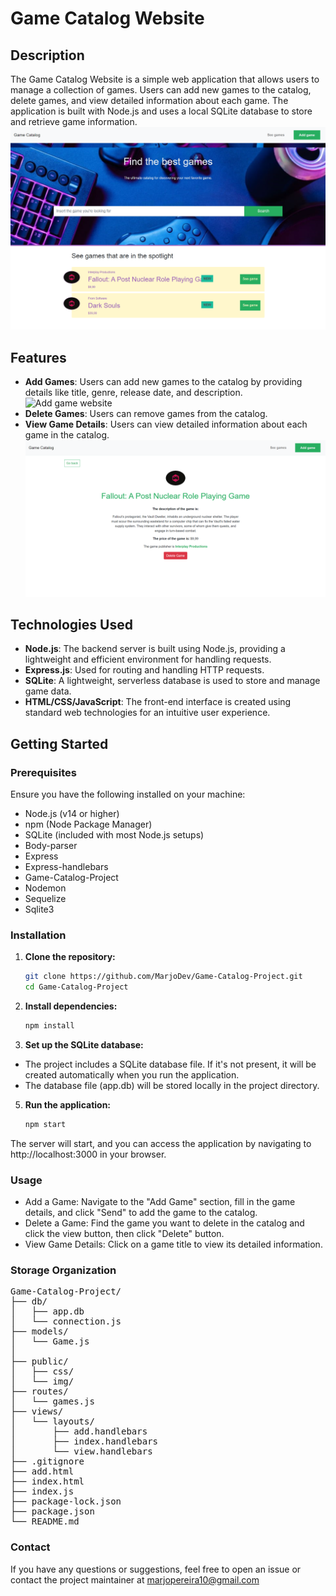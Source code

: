 # Game Catalog Website

## Description

The Game Catalog Website is a simple web application that allows users to manage a collection of games. Users can add new games to the catalog, delete games, and view detailed information about each game. The application is built with Node.js and uses a local SQLite database to store and retrieve game information.
![Image base of the website](public/img/base-website.png)

## Features

- **Add Games**: Users can add new games to the catalog by providing details like title, genre, release date, and description.
![Add game website](public/img/image.png)
- **Delete Games**: Users can remove games from the catalog.
- **View Game Details**: Users can view detailed information about each game in the catalog.
![Delete game and view](public/img/delete-view-image.png)

## Technologies Used

- **Node.js**: The backend server is built using Node.js, providing a lightweight and efficient environment for handling requests.
- **Express.js**: Used for routing and handling HTTP requests.
- **SQLite**: A lightweight, serverless database is used to store and manage game data.
- **HTML/CSS/JavaScript**: The front-end interface is created using standard web technologies for an intuitive user experience.

## Getting Started

### Prerequisites

Ensure you have the following installed on your machine:

- Node.js (v14 or higher)
- npm (Node Package Manager)
- SQLite (included with most Node.js setups) 
- Body-parser
- Express 
- Express-handlebars
- Game-Catalog-Project
- Nodemon
- Sequelize
- Sqlite3

### Installation

1. **Clone the repository:**

   ```bash
   git clone https://github.com/MarjoDev/Game-Catalog-Project.git
   cd Game-Catalog-Project
2. **Install dependencies:**

    ```bash
    npm install
3. **Set up the SQLite database:**

- The project includes a SQLite database file. If it's not present, it will be created automatically when you run the application.
- The database file (app.db) will be stored locally in the project directory.

5. **Run the application:**

    ```bash
    npm start

The server will start, and you can access the application by navigating to http://localhost:3000 in your browser.

### Usage
- Add a Game: Navigate to the "Add Game" section, fill in the game details, and click "Send" to add the game to the catalog.
- Delete a Game: Find the game you want to delete in the catalog and click the view button, then click "Delete" button.
- View Game Details: Click on a game title to view its detailed information.

### Storage Organization
<pre>
Game-Catalog-Project/
├── db/
│   ├── app.db
│   └── connection.js
├── models/
│   └── Game.js
│ 
├── public/
│   ├── css/
│   └── img/
├── routes/
│   └── games.js
├── views/
│   └── layouts/
│       ├── add.handlebars
│       ├── index.handlebars
│       └── view.handlebars
├── .gitignore
├── add.html
├── index.html
├── index.js
├── package-lock.json
├── package.json
└── README.md
</pre>
### Contact
If you have any questions or suggestions, feel free to open an issue or contact the project maintainer at marjopereira10@gmail.com